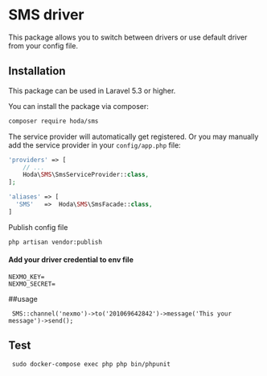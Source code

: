 # SMS driver
This package allows you to switch between drivers or use default driver from your config file.
## Installation

This package can be used in Laravel 5.3 or higher.


You can install the package via composer:

``` bash
composer require hoda/sms
```



The service provider will automatically get registered. Or you may manually add the service provider in your `config/app.php` file:

```php
'providers' => [
    // ...
    Hoda\SMS\SmsServiceProvider::class,
];

'aliases' => [
  'SMS'   =>  Hoda\SMS\SmsFacade::class,
]
```

Publish config file
```
php artisan vendor:publish
```

#### Add your driver credential to env file 

``` 
NEXMO_KEY=
NEXMO_SECRET=
``` 


##usage
```
 SMS::channel('nexmo')->to('201069642842')->message('This your message')->send();
```


## Test
```
 sudo docker-compose exec php php bin/phpunit
```

